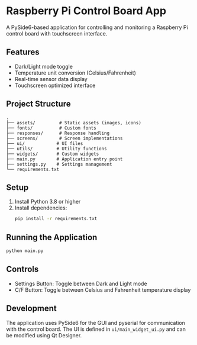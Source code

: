 # Raspberry Pi Control Board App

A PySide6-based application for controlling and monitoring a Raspberry Pi control board with touchscreen interface.

## Features

- Dark/Light mode toggle
- Temperature unit conversion (Celsius/Fahrenheit)
- Real-time sensor data display
- Touchscreen optimized interface

## Project Structure

```
.
├── assets/         # Static assets (images, icons)
├── fonts/          # Custom fonts
├── responses/      # Response handling
├── screens/        # Screen implementations
├── ui/            # UI files
├── utils/         # Utility functions
├── widgets/       # Custom widgets
├── main.py        # Application entry point
├── settings.py    # Settings management
└── requirements.txt
```

## Setup

1. Install Python 3.8 or higher
2. Install dependencies:
   ```bash
   pip install -r requirements.txt
   ```

## Running the Application

```bash
python main.py
```

## Controls

- Settings Button: Toggle between Dark and Light mode
- C/F Button: Toggle between Celsius and Fahrenheit temperature display

## Development

The application uses PySide6 for the GUI and pyserial for communication with the control board. The UI is defined in `ui/main_widget_ui.py` and can be modified using Qt Designer. 